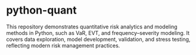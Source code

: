 # python-quant
This repository demonstrates quantitative risk analytics and modeling methods in Python, such as VaR, EVT, and frequency–severity modeling. It covers data exploration, model development, validation, and stress testing, reflecting modern risk management practices.
